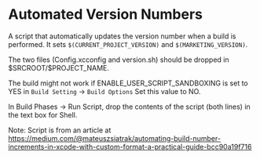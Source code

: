 # Automated Version Numbers

A script that automatically updates the version number when a build is performed.  It sets `$(CURRENT_PROJECT_VERSION)` and `$(MARKETING_VERSION)`.

The two files (Config.xcconfig and version.sh) should be dropped in \$SRCROOT/\$PROJECT_NAME.  

The build might not work if ENABLE_USER_SCRIPT_SANDBOXING is set to YES in `Build Setting` -> `Build Options`  Set this value to NO.

In Build Phases -> Run Script, drop the contents of the script (both lines) in the text box for Shell.

Note: Script is from an article at https://medium.com/@mateuszsiatrak/automating-build-number-increments-in-xcode-with-custom-format-a-practical-guide-bcc90a19f716

